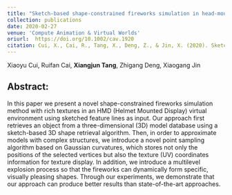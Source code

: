 ```yaml
---
title: "Sketch‐based shape‐constrained fireworks simulation in head‐mounted virtual reality"
collection: publications
date: 2020-02-27
venue: 'Compute Animation & Virtual Worlds'
oriurl:  https://doi.org/10.1002/cav.1920
citation: Cui, X., Cai, R., Tang, X., Deng, Z., & Jin, X. (2020). Sketch‐based shape‐constrained fireworks simulation in head‐mounted virtual reality. Computer Animation and Virtual Worlds, 31(2), e1920.
---
```

Xiaoyu Cui, Ruifan Cai, **Xiangjun Tang**, Zhigang Deng, Xiaogang Jin



## Abstract:

In this paper we present a novel shape-constrained fireworks simulation method with rich textures in an HMD (Helmet Mounted Display) virtual environment using sketched feature lines as input. Our approach first retrieves an object from a three-dimensional (3D) model database using a sketch-based 3D shape retrieval algorithm. Then, in order to approximate models with complex structures, we introduce a novel point sampling algorithm based on Gaussian curvatures, which stores not only the positions of the selected vertices but also the texture (UV) coordinates information for texture display. In addition, we introduce a multilevel explosion process so that the fireworks can dynamically form specific, visually pleasing shapes. Through our experiments, we demonstrate that our approach can produce better results than state-of-the-art approaches.